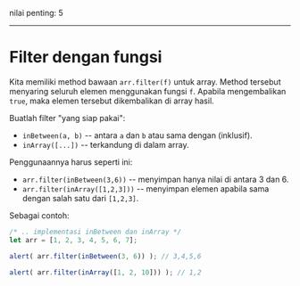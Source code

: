 nilai penting: 5

---

# Filter dengan fungsi

Kita memiliki method bawaan `arr.filter(f)` untuk array. Method tersebut menyaring seluruh elemen menggunakan fungsi `f`. Apabila mengembalikan `true`, maka elemen tersebut dikembalikan di array hasil.

Buatlah filter "yang siap pakai":

- `inBetween(a, b)` -- antara `a` dan `b` atau sama dengan (inklusif).
- `inArray([...])` -- terkandung di dalam array.

Penggunaannya harus seperti ini:

- `arr.filter(inBetween(3,6))` -- menyimpan hanya nilai di antara 3 dan 6.
- `arr.filter(inArray([1,2,3]))` -- menyimpan elemen apabila sama dengan salah satu dari `[1,2,3]`.

Sebagai contoh:

```js
/* .. implementasi inBetween dan inArray */
let arr = [1, 2, 3, 4, 5, 6, 7];

alert( arr.filter(inBetween(3, 6)) ); // 3,4,5,6

alert( arr.filter(inArray([1, 2, 10])) ); // 1,2
```

